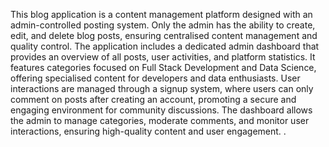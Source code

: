 This blog application is a content management platform designed with an admin-controlled posting system. Only the admin has the ability to create, edit, and delete blog posts, ensuring centralised content management and quality control. The application includes a dedicated admin dashboard that provides an overview of all posts, user activities, and platform statistics. It features categories focused on Full Stack Development and Data Science, offering specialised content for developers and data enthusiasts. User interactions are managed through a signup system, where users can only comment on posts after creating an account, promoting a secure and engaging environment for community discussions. The dashboard allows the admin to manage categories, moderate comments, and monitor user interactions, ensuring high-quality content and user engagement.
.
